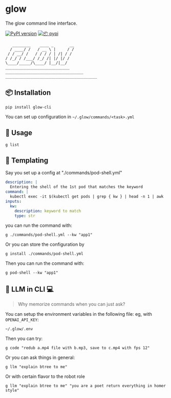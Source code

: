 # glow
The glow command line interface.

[![PyPI version](https://img.shields.io/pypi/v/glow-cli)](https://pypi.org/project/glow-cli/)
[![📦 pypi](https://github.com/loopsocial/glow/actions/workflows/publish.yml/badge.svg)](https://github.com/loopsocial/glow/actions/workflows/publish.yml) 

```
   ________    ____ _       __
  / ____/ /   / __ \ |     / /
 / / __/ /   / / / / | /| / /
/ /_/ / /___/ /_/ /| |/ |/ /
\____/_____/\____/ |__/|__/
____________________________
__________________________________
________________________________________
```

## 📦 Installation
```shell
pip install glow-cli
```

You can set up configuration in `~/.glow/commands/<task>.yml`

## 🚀 Usage

```shell
g list
```

## 🦋 Templating
Say you set up a config at "./commands/pod-shell.yml"
```yaml
description: |
  Entering the shell of the 1st pod that matches the keyword
command: |
  kubectl exec -it $(kubectl get pods | grep { kw } | head -n 1 | awk '{print $1}') -- /bin/bash
inputs:
  kw:
    description: keyword to match
    type: str
```

you can run the command with:
```shell
g ./commands/pod-shell.yml --kw "app1"
```

Or you can store the configuration by
```
g install ./commands/pod-shell.yml
```

Then you can run the command with:
```shell
g pod-shell --kw "app1"
```

## 🦙 LLM in CLI 💻
> Why memorize commands when you can just ask?

You can setup the environment variables in the following file: eg, with `OPENAI_API_KEY`:

```
~/.glow/.env
```

Then you can try:
```shell
g code "redub a.mp4 file with b.mp3, save to c.mp4 with fps 12"
```

Or you can ask things in general:
```shell
g llm "explain btree to me"
```

Or with certain flavor to the robot role
```shell
g llm "explain btree to me" "you are a poet return everything in homer style"
```
